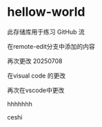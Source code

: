 # hellow-world

此存储库用于练习 GitHub 流

在remote-edit分支中添加的内容

再次更改 20250708

在visual code 的更改

再次在vscode中更改

hhhhhhh


ceshi